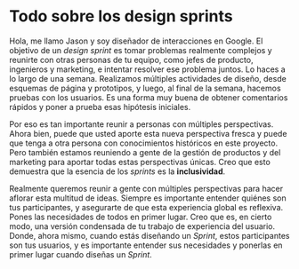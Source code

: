 # Todo sobre los design sprints

Hola, me llamo Jason y soy diseñador de interacciones en Google. El objetivo de un *design sprint* es tomar problemas realmente complejos y reunirte con otras personas de tu equipo, como jefes de producto, ingenieros y marketing, e intentar resolver ese problema juntos. Lo haces a lo largo de una semana. Realizamos múltiples actividades de diseño, desde esquemas de página y prototipos, y luego, al final de la semana, hacemos pruebas con los usuarios. Es una forma muy buena de obtener comentarios rápidos y poner a prueba esas hipótesis iniciales.

Por eso es tan importante reunir a personas con múltiples perspectivas. Ahora bien, puede que usted aporte esta nueva perspectiva fresca y puede que tenga a otra persona con conocimientos históricos en este proyecto. Pero también estamos reuniendo a gente de la gestión de productos y del marketing para aportar todas estas perspectivas únicas. Creo que esto demuestra que la esencia de los *sprints* es la **inclusividad**.

Realmente queremos reunir a gente con múltiples perspectivas para hacer aflorar esta multitud de ideas. Siempre es importante entender quiénes son tus participantes, y asegurarte de que esta experiencia global es reflexiva. Pones las necesidades de todos en primer lugar. Creo que es, en cierto modo, una versión condensada de tu trabajo de experiencia del usuario. Donde, ahora mismo, cuando estás diseñando un *Sprint*, estos participantes son tus usuarios, y es importante entender sus necesidades y ponerlas en primer lugar cuando diseñas un *Sprint*.
